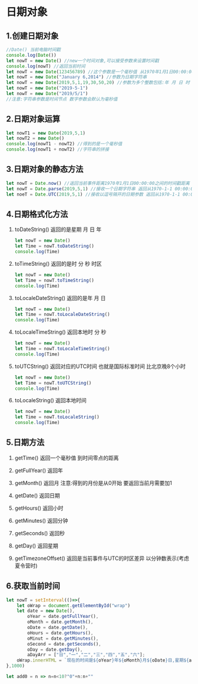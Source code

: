 # 日期对象

## 1.创建日期对象

```javascript
//Date() 当前电脑时间戳
console.log(Date())
let nowT = new Date() //new一个时间对象,可以接受参数来设置时间戳
console.log(nowT) //返回当前时间
let nowT = new Date(123456789) //这个参数是一个毫秒值 从1970年1月1日00:00:00开始加上这个一个毫秒值
let nowT = new Date("January 6,2014") //参数为日期字符串
let nowT = new Date(2019,5,1,19,30,50,20) //参数为多个整数包括:年 月 日 时 分 秒 毫秒  注意:这里的月份是从0开始的
let nowT = new Date("2019-5-1")
let nowT = new Date("2019/5/1")
//注意:字符串参数是时间节点 数字参数会默认为毫秒值
```

## 2.日期对象运算

```javascript
let nowT1 = new Date(2019,5,1)
let nowT2 = new Date()
console.log(nowT1 - nowT2) //得到的是一个毫秒值
console.log(nowT1 + nowT2) //字符串的拼接
```

## 3.日期对象的静态方法

```javascript
let nowT = Date.now() //返回当前事件距离1970年1月1日00:00:00之间的时间戳距离
let nowT = Date.parse(2019,5,1) //接收一个日期字符串 返回从1970-1-1 00:00:00到该日期的毫秒数
let noeT = Date.UTC(2019,5,1) //接收以逗号隔开的日期参数 返回从1970-1-1 00:00:00到该日期的毫秒数 接收的月份是0-11
```

## 4.日期格式化方法

1. toDateString() 返回的是星期 月 日 年

   ```javascript
   let nowT = new Date()
   let Time = nowT.toDateString()
   console.log(Time)
   ```

2. toTimeString() 返回的是时 分 秒 时区

   ```javascript
   let nowT = new Date()
   let Time = nowT.toTimeString()
   console.log(Time)
   ```

3. toLocaleDateString() 返回的是年 月 日

   ```javascript
   let nowT = new Date()
   let Time = nowT.toLocaleDateString()
   console.log(Time)
   ```

4. toLocaleTimeString() 返回本地时 分 秒

   ```javascript
   let nowT = new Date()
   let Time = nowT.toLocaleTimeString()
   console.log(Time)
   ```

5. toUTCString() 返回对应的UTC时间 也就是国际标准时间 比北京晚8个小时

   ```javascript
   let nowT = new Date()
   let Time = nowT.toUTCString()
   console.log(Time)
   ```

6. toLocaleString() 返回本地时间

   ```javascript
   let nowT = new Date()
   let Time = nowT.toLocaleString()
   console.log(Time)
   ```

## 5.日期方法

1. getTime() 返回一个毫秒值 到时间零点的距离

2. getFullYear() 返回年

3. getMonth() 返回月 注意:得到的月份是从0开始 要返回当前月需要加1

4. getDate() 返回日期

5. getHours() 返回小时

6. getMinutes() 返回分钟

7. getSeconds() 返回秒

8. getDay() 返回星期

9. getTimezoneOffset() 返回是当前事件与UTC的时区差异 以分钟数表示(考虑夏令营时)

## 6.获取当前时间

```javascript
let nowT = setInterval(()=>{
    let oWrap = document.getElementById("wrap")
    let date = new Date(),
    	oYear = date.getFullYear(),
    	oMonth = date.getMonth(),
    	oDate = date.getDate(),
    	oHours = date.getHours(),
    	oMinut = date.getMinutes(),
    	oSecond = date.getSeconds(),
    	oDay = date.getDay(),
    	aDayArr = ["日","一","二","三","四","五","六"];
    oWrap.innerHTML = `现在的时间是${oYear}年${oMonth}月${oDate}日,星期${aDayArr[oDay]},${oHours}时${oMinut}分${oSecond}秒`
},1000)

let add0 = n => n=n<10?"0"+n:n+""
```

